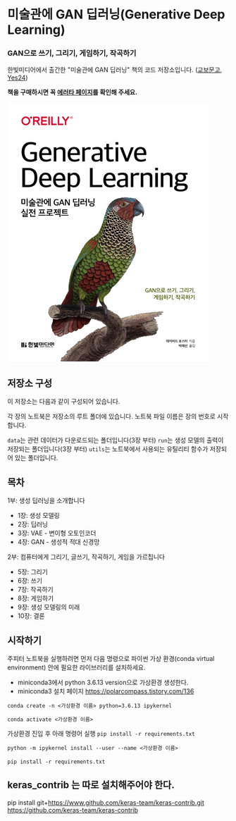 # 미술관에 GAN 딥러닝(Generative Deep Learning)
### GAN으로 쓰기, 그리기, 게임하기, 작곡하기

한빛미디어에서 출간한 "미술관에 GAN 딥러닝" 책의 코드 저장소입니다. ([교보문고](http://www.kyobobook.co.kr/product/detailViewKor.laf?ejkGb=KOR&mallGb=KOR&barcode=9791162241080&orderClick=LOA&Kc=#N), [Yes24](http://www.yes24.com/Product/Goods/81538614))

**책을 구매하시면 꼭 [에러타 페이지](http://bit.ly/gdl-book)를 확인해 주세요.**

![미술관에 GAN 딥러닝](cover.jpg)

## 저장소 구성

이 저장소는 다음과 같이 구성되어 있습니다.

각 장의 노트북은 저장소의 루트 폴더에 있습니다. 노트북 파일 이름은 장의 번호로 시작합니다.

`data`는 관련 데이터가 다운로드되는 폴더입니다(3장 부터)
`run`는 생성 모델의 출력이 저장되는 폴더입니다(3장 부터)
`utils`는 노트북에서 사용되는 유틸리티 함수가 저장되어 있는 폴더입니다.

## 목차
1부: 생성 딥러닝을 소개합니다
* 1장: 생성 모델링
* 2장: 딥러닝
* 3장: VAE - 변이형 오토인코더
* 4장: GAN - 생성적 적대 신경망

2부: 컴퓨터에게 그리기, 글쓰기, 작곡하기, 게임을 가르칩니다
* 5장: 그리기
* 6장: 쓰기
* 7장: 작곡하기
* 8장: 게임하기
* 9장: 생성 모델링의 미래
* 10장: 결론


## 시작하기

주피터 노트북을 실행하려면 먼저 다음 명령으로 파이썬 가상 환경(conda virtual environment) 안에 필요한 라이브러리를 설치하세요.

* miniconda3에서 python 3.6.13 version으로 가상환경 생성한다.
* miniconda3 설치 페이지
https://polarcompass.tistory.com/136

`conda create -n <가상환경 이름> python=3.6.13 ipykernel`

`conda activate <가상환경 이름>`

가상환경 진입 후 아래 명령어 실행
`pip install -r requirements.txt`

`python -m ipykernel install --user --name <가상환경 이름>`

`pip install -r requirements.txt`

## keras_contrib 는 따로 설치해주어야 한다.
pip install git+https://www.github.com/keras-team/keras-contrib.git
https://github.com/keras-team/keras-contrib